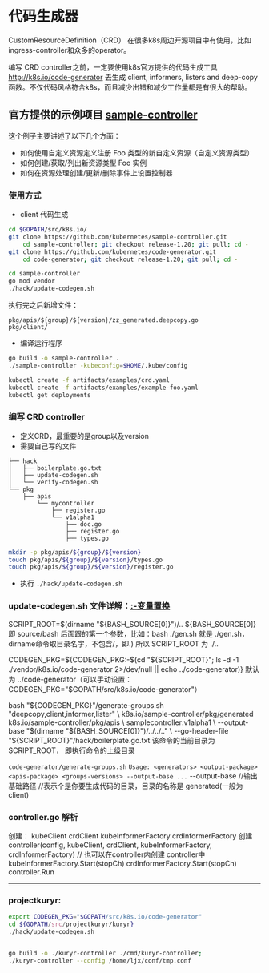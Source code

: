 # 代码生成器
CustomResourceDefinition（CRD） 在很多k8s周边开源项目中有使用，比如ingress-controller和众多的operator。

编写 CRD controller之前，一定要使用k8s官方提供的代码生成工具 http://k8s.io/code-generator 去生成 client, informers, listers and deep-copy函数。不仅代码风格符合k8s，而且减少出错和减少工作量都是有很大的帮助。

## 官方提供的示例项目 [sample-controller](https://github.com/kubernetes/sample-controller)
这个例子主要讲述了以下几个方面：
- 如何使用自定义资源定义注册 Foo 类型的新自定义资源（自定义资源类型）
- 如何创建/获取/列出新资源类型 Foo 实例
- 如何在资源处理创建/更新/删除事件上设置控制器
### 使用方式
- client 代码生成
```bash
cd $GOPATH/src/k8s.io/
git clone https://github.com/kubernetes/sample-controller.git
    cd sample-controller; git checkout release-1.20; git pull; cd -
git clone https://github.com/kubernetes/code-generator.git
    cd code-generator; git checkout release-1.20; git pull; cd -

cd sample-controller
go mod vendor
./hack/update-codegen.sh
```
执行完之后新增文件：

    pkg/apis/${group}/${version}/zz_generated.deepcopy.go
    pkg/client/

- 编译运行程序
```bash
go build -o sample-controller .
./sample-controller -kubeconfig=$HOME/.kube/config

kubectl create -f artifacts/examples/crd.yaml
kubectl create -f artifacts/examples/example-foo.yaml
kubectl get deployments
```

### 编写 CRD controller
- 定义CRD，最重要的是group以及version
- 需要自己写的文件
```
├── hack
│   ├── boilerplate.go.txt
│   ├── update-codegen.sh
│   └── verify-codegen.sh
└── pkg
    ├── apis
        └── mycontroller
            ├── register.go
            └── v1alpha1
                ├── doc.go
                ├── register.go
                ├── types.go
```
```bash 
mkdir -p pkg/apis/${group}/${version}
touch pkg/apis/${group}/${version}/types.go
touch pkg/apis/${group}/${version}/register.go
```
- 执行 `./hack/update-codegen.sh` 

### update-codegen.sh 文件详解：[:-变量置换](https://blog.csdn.net/Zheng__Huang/article/details/107902325)

SCRIPT_ROOT=$(dirname "${BASH_SOURCE[0]}")/..
    ${BASH_SOURCE[0]} 即 source/bash 后面跟的第一个参数，比如：bash ./gen.sh 就是 ./gen.sh， dirname命令取目录名字，不包含/，即.)
    所以 SCRIPT_ROOT 为 ./..

CODEGEN_PKG=${CODEGEN_PKG:-$(cd "${SCRIPT_ROOT}"; ls -d -1 ./vendor/k8s.io/code-generator 2>/dev/null || echo ../code-generator)}
    默认为 ../code-generator（可以手动设置：CODEGEN_PKG="$GOPATH/src/k8s.io/code-generator"）

bash "${CODEGEN_PKG}"/generate-groups.sh "deepcopy,client,informer,lister" \
  k8s.io/sample-controller/pkg/generated k8s.io/sample-controller/pkg/apis \
  samplecontroller:v1alpha1 \
  --output-base "$(dirname "${BASH_SOURCE[0]}")/../../.." \
  --go-header-file "${SCRIPT_ROOT}"/hack/boilerplate.go.txt
    该命令的当前目录为 SCRIPT_ROOT， 即执行命令的上级目录

`code-generator/generate-groups.sh` `Usage: <generators> <output-package> <apis-package> <groups-versions> --output-base ...`
    --output-base //输出基础路径
    <output-package> <apis-package> //表示个是你要生成代码的目录，目录的名称是 generated(一般为client)

### controller.go 解析

创建：
    kubeClient
    crdClient
    kubeInformerFactory
    crdInformerFactory
    创建 controller(config, kubeClient, crdClient, kubeInformerFactory, crdInformerFactory) // 也可以在controller内创建
        controller中
    kubeInformerFactory.Start(stopCh)
    crdInformerFactory.Start(stopCh)
    controller.Run

---
### projectkuryr:
```bash
export CODEGEN_PKG="$GOPATH/src/k8s.io/code-generator"
cd ${GOPATH/src/projectkuryr/kuryr}
./hack/update-codegen.sh


go build -o ./kuryr-controller ./cmd/kuryr-controller;
./kuryr-controller --config /home/ljx/conf/tmp.conf
```






